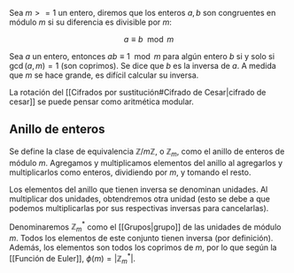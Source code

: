 Sea $m >= 1$ un entero, diremos que los enteros $a,b$ son congruentes en módulo $m$ si su diferencia es divisible por $m$:

$$
a \equiv b \mod m
$$

Sea $a$ un entero, entonces $ab \equiv 1 \mod m$ para algún entero $b$ si y solo si $\gcd(a,m) = 1$ (son coprimos). Se dice que $b$ es la inversa de $a$. A medida que $m$ se hace grande, es difícil calcular su inversa.

La rotación del [[Cifrados por sustitución#Cifrado de Cesar|cifrado de cesar]] se puede pensar como aritmética modular.

## Anillo de enteros

Se define la clase de equivalencia $\mathbb{Z}/m\mathbb{Z}$, o $\mathbb Z_m$, como el anillo de enteros de módulo $m$. Agregamos y multiplicamos elementos del anillo al agregarlos y multiplicarlos como enteros, dividiendo por $m$, y tomando el resto.

Los elementos del anillo que tienen inversa se denominan unidades. Al multiplicar dos unidades, obtendremos otra unidad (esto se debe a que podemos multiplicarlas por sus respectivas inversas para cancelarlas).

Denominaremos $\mathbb{Z}_m^*$ como el [[Grupos|grupo]] de las unidades de módulo $m$. Todos los elementos de este conjunto tienen inversa (por definición). Además, los elementos son todos los coprimos de $m$, por lo que según la [[Función de Euler]], $\phi(m) = |\mathbb{Z}_m^*|$.
